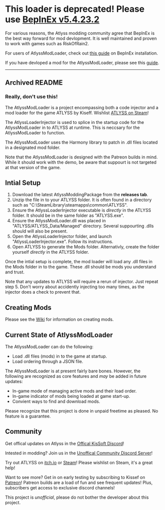 # This loader is deprecated! Please use [BepInEx v5.4.23.2](https://github.com/BepInEx/BepInEx/releases/tag/v5.4.23.2)


For various reasons, the Atlyss modding community agree that BepInEx is the best way forward for mod devlopment. It is well maintained and proven to work with games such as RiskOfRain2. 

For users of AtlyssModLoader, check out [this guide](https://docs.bepinex.dev/articles/user_guide/installation/index.html) on BepInEx installation.

If you have devloped a mod for the AtlyssModLoader, please see this [guide](https://github.com/Robocat999/AtlyssModLoader/wiki/Converting-AtlyssModLoaders-to-BepInEx).

---
## Archived README
### Really, don't use this!

The AtlyssModLoader is a project encompassing both a code injector and a mod loader for the game ATLYSS by Kiseff. Wishlist [ATLYSS on Steam](https://store.steampowered.com/app/2768430/ATLYSS/)!

The AtlyssLoaderInjector is used to splice in the startup code for the AtlyssModLoader in to ATLYSS at runtime. This is neccsary for the AtlyssModLoader to function.

The AtlyssModLoader uses the Harmony library to patch in .dll files located in a designated mod folder.

Note that the AtlyssModLoader is designed with the Patreon builds in mind. While it should work with the demo, be aware that suppourt is not targeted at that version of the game.

## Intial Setup
1. Download the latest AtlyssModdingPackage from the __releases tab__.
2. Unzip the file in to your ATLYSS folder. It is often found in a directory such as "C:\SteamLibrary\steamapps\common\ATLYSS".
3. Ensure the AtlyssLoaderInjector executable is *directly* in the ATLYSS folder. It should be in the same folder as "ATLYSS.exe". 
4. Ensure the AtlyssModLoader.dll was placed in "ATLYSS/ATLYSS_Data/Managed" directory. Several suppourting .dlls should will also be present.
5. Open the AtlyssLoaderInjector folder, and launch "AtlyssLoaderInjector.exe". Follow its instructions.
6. Open ATLYSS to generate the Mods folder. Alternativly, create the folder yourself *directly* in the ATLYSS folder.

Once the intial setup is complete, the mod loader will load any .dll files in the Mods folder in to the game. These .dll should be mods you understand and trust.

Note that any updates to ATLYSS will require a rerun of injector. Just repeat step 5. Don't worry about accidently injecting too many times, as the injector does a check to prevent that.

## Creating Mods
Please see the [Wiki](https://github.com/Robocat999/AtlyssModLoader/wiki) for information on creating mods.

## Current State of AtlyssModLoader
The AtlyssModLoader can do the following:
- Load .dll files (mods) in to the game at startup.
- Load ordering through a JSON file.

The AtlyssModLoader is at present fairly bare bones. However, the following are recognized as core features and *may* be added in future updates:
- In-game mode of managing active mods and their load order.
- In-game indicator of mods being loaded at game start-up.
- Convient ways to find and download mods.

Please recognize that this project is done in unpaid freetime as pleased. No feature is a guarantee.

## Community
Get offical updates on Atlyss in the [Offical KisSoft Discord](https://discord.com/invite/vScP5yUbtk)!

Intested in modding? Join us in the [Unoffical Community Discord Server](https://discord.gg/NWCqdufJ3X)!
  
Try out ATLYSS on [itch.io](https://kiseff.itch.io/atlyss) or [Steam](https://store.steampowered.com/app/2768430/ATLYSS/)! 
  Please wishlist on Steam, it's a great help!
  
Want to see more? Get in on early testing by subscribing to Kissef on [Patreon](https://www.patreon.com/Kiseff)! Patreon builds are a load of fun and see frequent updates! Plus, subscribers get access to exclusive discord channels!

This project is *unofficial*, please do not bother the developer about this project. 
